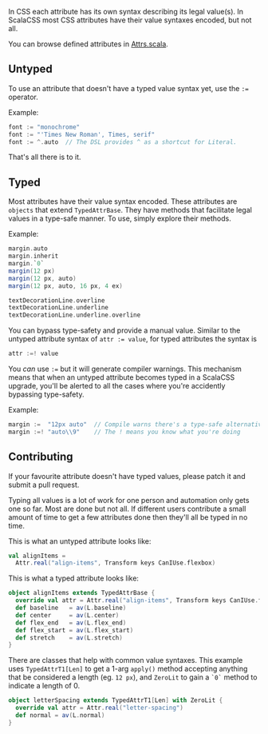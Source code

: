 In CSS each attribute has its own syntax describing its legal value(s).
In ScalaCSS most CSS attributes have their value syntaxes encoded, but not all.

You can browse defined attributes in [Attrs.scala](https://github.com/japgolly/scalacss/blob/master/core/src/main/scala/japgolly/scalacss/Attrs.scala).

## Untyped

To use an attribute that doesn't have a typed value syntax yet,
use the `:=` operator.

Example:
```scala
font := "monochrome"
font := "'Times New Roman', Times, serif"
font := ^.auto  // The DSL provides ^ as a shortcut for Literal.
```

That's all there is to it.

## Typed

Most attributes have their value syntax encoded.
These attributes are `objects` that extend `TypedAttrBase`.
They have methods that facilitate legal values in a type-safe manner.
To use, simply explore their methods.

Example:
```scala
margin.auto
margin.inherit
margin.`0`
margin(12 px)
margin(12 px, auto)
margin(12 px, auto, 16 px, 4 ex)

textDecorationLine.overline
textDecorationLine.underline
textDecorationLine.underline.overline
```

You can bypass type-safety and provide a manual value.
Similar to the untyped attribute syntax of `attr := value`,
for typed attributes the syntax is
```scala
attr :=! value
```

You _can_ use `:=` but it will generate compiler warnings.
This mechanism means that when an untyped attribute becomes typed in a ScalaCSS
upgrade, you'll be alerted to all the cases where you're accidently bypassing
type-safety.

Example:
```scala
margin :=  "12px auto"  // Compile warns there's a type-safe alternative
margin :=! "auto\\9"    // The ! means you know what you're doing
```

## Contributing

If your favourite attribute doesn't have typed values, please patch it and
submit a pull request.

Typing all values is a lot of work for one person and automation only gets one
so far. Most are done but not all.
If different users contribute a small amount of time to get a few
attributes done then they'll all be typed in no time.

This is what an untyped attribute looks like:
```scala
val alignItems =
  Attr.real("align-items", Transform keys CanIUse.flexbox)
```

This is what a typed attribute looks like:
```scala
object alignItems extends TypedAttrBase {
  override val attr = Attr.real("align-items", Transform keys CanIUse.flexbox)
  def baseline   = av(L.baseline)
  def center     = av(L.center)
  def flex_end   = av(L.flex_end)
  def flex_start = av(L.flex_start)
  def stretch    = av(L.stretch)
}
```

There are classes that help with common value syntaxes.
This example uses `TypedAttrT1[Len]` to get a 1-arg `apply()` method accepting
anything that be considered a length (eg. `12 px`), and `ZeroLit` to gain a
<code>&#96;0&#96;</code> method to indicate a length of 0.
```scala
object letterSpacing extends TypedAttrT1[Len] with ZeroLit {
  override val attr = Attr.real("letter-spacing")
  def normal = av(L.normal)
}
```
